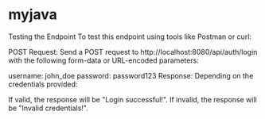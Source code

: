 # myjava
Testing the Endpoint
To test this endpoint using tools like Postman or curl:

POST Request: Send a POST request to http://localhost:8080/api/auth/login with the following form-data or URL-encoded parameters:

username: john_doe
password: password123
Response: Depending on the credentials provided:

If valid, the response will be "Login successful!".
If invalid, the response will be "Invalid credentials!".
